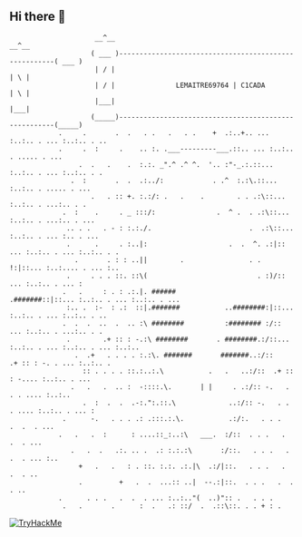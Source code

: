 ## Hi there 👋
                         __^__                                                        __^__
                        ( ___ )------------------------------------------------------( ___ )
                         | / |                                                        | \ |
                         | / |               LEMAITRE69764 | C1CADA                   | \ |
                         |___|                                                        |___|
                        (_____)------------------------------------------------------(_____)
                .     .       .  .   . .   .   . .    +  .:..+.. ... :..:.. . ... :..:.. . ..
                .     .  :     .    .. :. .___---------___.::.. ... :..:.. . ..... . ...
                     .  .   .    .  :.:. _".^ .^ ^.  '.. :"-_.:.::... :..:.. . ... :..:.. . .
                   .  :       .  .  .:../:            . .^  :.:\.::... :..:.. . ..... . ... 
                        .   . :: +. :.:/: .   .    .        . . .:\::... :..:.. . ...:.. . .
                 .  :    .     . _ :::/:               .  ^ .  . .:\::... :..:.. . ...:.. . ... 
                  .. . .   . - : :.:./.                        .  .:\::... :..:.. . ... :.. . ... 
                  .      .     . :..|:                    .  .  ^. .:|:: ... :..:.. . ... :..:.. . .
                    .       . : : ..||        .                . . !:|::... :..:.... . ... :.. 
                  .     . . . ::. ::\(                           . :)/:: ... :..:.. . ... :
                 .   .     : . : .:.|. ######              .#######::|::... :..:.. . ... :..:.. . ... 
                  :.. .  :-  : .:  ::|.#######           ..########:|::... :..:.. . ... :..:.. . ..
                 .  .  .  ..  .  .. :\ ########          :######## :/:: ... :..:.. . ...:.. . .
                  .        .+ :: : -.:\ ########       . ########.:/::... :..:.. . ... :..:.. . ... :..:.. 
                    .  .+   . . . . :.:\. #######       #######..:/::     .+ :: : -. . ... :..:.. .
                      :: . . . . ::.:..:.\           .   .   ..:/::  .+ :: : -.... :..:.. . ... 
                   .   .   .  .. :  -::::.\.       | |     . .:/:: -.   . . . .... :..:.. 
                      .  :  .  .  .-:.":.::.\             ..:/:: -.   . . . .... :..:.. . ... :
                 .      -.   . . . .: .:::.:.\.           .:/:.   . . .   .  .  . ... 
                .   .   .  :      : ....::_:..:\   ___.  :/::  . . .   .  .  . ...
                   .   .  .   .:. .. .  .: :.:.:\       :/::.   . . .   .  .  . ... :..
                     +   .   .   : . ::. :.:. .:.|\  .:/|::.   . . .   .  .  . ..
                     .         +   .  .  ...:: ..|  --.:|::.  . . .   .  .  . ..
                .      . . .   .  .  . ... :..:.."(  ..)":: .   . . . 
                 .   .       .      :  .   .: ::/  .  .::\::. . . + : .

[![TryHackMe](https://tryhackme-badges.s3.amazonaws.com/lemaitre.png)](https://tryhackme.com/p/lemaitre)

